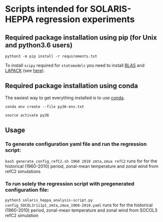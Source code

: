 # Scripts intended for SOLARIS-HEPPA regression experiments
## Required package installation using pip (for Unix and python3.6 users)
`python3 -m pip install -r requirements.txt`

To install `scipy` required for `statsmodels` you need to install [BLAS](https://en.wikipedia.org/wiki/Basic_Linear_Algebra_Subprograms) and [LAPACK](https://en.wikipedia.org/wiki/LAPACK) (see [here](https://stackoverflow.com/questions/33368261/what-is-the-easiest-way-to-install-blas-and-lapack-for-scipy/33369271)).

## Required package installation using conda
The easiest way to get everything installed is to use [conda](https://conda.io/en/latest/). 

`conda env create --file py36-env.txt`

`source activate py36`

## Usage
### To generate configuration yaml file and run the regression script:
`bash generate_config_refC2.sh 1960 2010 zmta,zmua refC2` runs for for the historical (1960-2010) period, zonal-mean temperature and zonal wind from refC2 simulations
### To run solely the regression script with pregenerated configuration file:
`python3 solaris_heppa_analysis-script.py config_SOCOL3r1i1p1_zmta,zmua_1960-2010.yaml` runs for for the historical (1960-2010) period, zonal-mean temperature and zonal wind from SOCOL3 refC2 simulation
